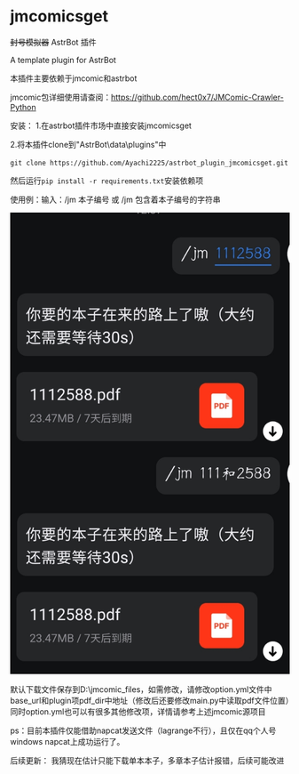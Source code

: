# jmcomicsget

~~封号模拟器~~ AstrBot 插件

A template plugin for AstrBot 

本插件主要依赖于jmcomic和astrbot

jmcomic包详细使用请查阅：https://github.com/hect0x7/JMComic-Crawler-Python

安装：
1.在astrbot插件市场中直接安装jmcomicsget


2.将本插件clone到"AstrBot\data\plugins"中

`git clone https://github.com/Ayachi2225/astrbot_plugin_jmcomicsget.git`

然后运行`pip install -r requirements.txt`安装依赖项


使用例：输入：/jm 本子编号 或 /jm 包含着本子编号的字符串

![如图](example.jpg)



默认下载文件保存到D:\jmcomic_files，如需修改，请修改option.yml文件中base_url和plugin项pdf_dir中地址（修改后还要修改main.py中读取pdf文件位置）同时option.yml也可以有很多其他修改项，详情请参考上述jmcomic源项目

ps：目前本插件仅能借助napcat发送文件（lagrange不行），且仅在qq个人号windows napcat上成功运行了。

后续更新：
我猜现在估计只能下载单本本子，多章本子估计报错，后续可能改进
